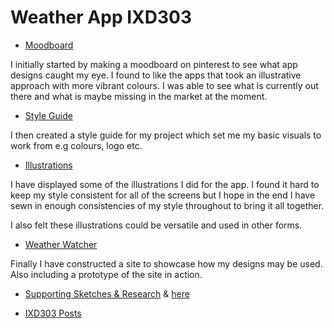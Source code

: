 # Weather App IXD303
 

* [Moodboard](https://uk.pinterest.com/grahamie/weather-app/)

I initially started by making a moodboard on pinterest to see what app designs caught my eye. I found to like the apps that took an illustrative approach with more vibrant colours. I was able to see what is currently out there and what is maybe missing in the market at the moment.
 
 * [Style Guide](https://amygrahamie.github.io/WeatherApp/styleguide.html)

I then created a style guide for my project which set me my basic visuals to work from e.g colours, logo etc.

* [Illustrations](https://amygrahamie.github.io/WeatherApp/illustrations.html)

I have displayed some of the illustrations I did for the app. I found it hard to keep my style consistent for all of the screens but I hope in the end I have sewn in enough consistencies of my style throughout to bring it all together.

I also felt these illustrations could be versatile and used in other forms.


* [Weather Watcher](https://amygrahamie.github.io/WeatherApp/weather.html)

Finally I have constructed a site to showcase how my designs may be used. Also including a prototype of the site in action.

* [Supporting Sketches & Research](http://amygrahamie.tumblr.com/post/160584841307/supporting-sketches) & [here](http://amygrahamie.tumblr.com/post/160588576352/supporting-sketches)

* [IXD303 Posts](http://amygrahamie.tumblr.com/tagged/ixd303)

